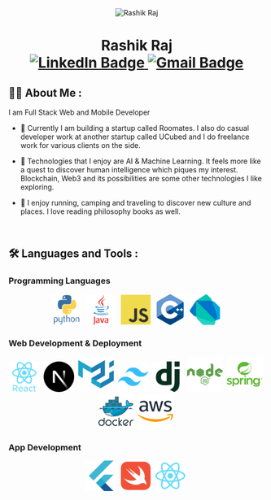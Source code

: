 <div id="header" align="center">
  <img src="https://lh3.googleusercontent.com/pw/AP1GczM0VZVNIMGAG0-QV6v5rUw-tnYy-l4Ww1LbPwQcWFTxHwXS5zlfqFBSJaj_xUGkzQulS82ZYaI58i0bY_nCoYIIKInCO2EEOBx13YaYhPPlvvNaA2mhkOPPJaf5gqmyfFwpv37-Adg5WD9_W9wD6rSfqg=w666-h660-s-no-gm?authuser=0" width="150" alt="Rashik Raj"/>
<h1>Rashik Raj
  <div id="badges">
    <a href="https://www.linkedin.com/in/rxzhik/">
      <img src="https://img.shields.io/badge/LinkedIn-blue?style=for-the-badge&logo=linkedin&logoColor=white" alt="LinkedIn Badge"/>
    </a>
    <a href="mailto:pommyraj@gmail.com">
      <img src="https://img.shields.io/badge/Gmail-D14836?style=for-the-badge&logo=gmail&logoColor=white" alt="Gmail Badge"/>
    </a>
  </div>
</h1>
</div>

## 👨‍💻 About Me :
I am Full Stack Web and Mobile Developer
  
- 🔨 Currently I am building a startup called Roomates. I also do casual developer work at another startup called UCubed and I do freelance work for various clients on the side.

- 🔭 Technologies that I enjoy are AI & Machine Learning. It feels more like a quest to discover human intelligence which piques my interest. Blockchain, Web3 and its possibilities are some other technologies I like exploring.

- 🏃 I enjoy running, camping and traveling to discover new culture and places. I love reading philosophy books as well. 

<br/>

## 🛠️ Languages and Tools :

### Programming Languages
<div align="center">
  <img src="https://github.com/devicons/devicon/blob/master/icons/python/python-original-wordmark.svg" title="Python" alt="Python" width="60" height="60"/>&nbsp;
  <img src="https://github.com/devicons/devicon/blob/master/icons/java/java-original-wordmark.svg" title="Java" alt="Java" width="60" height="60"/>&nbsp;
  <img src="https://github.com/devicons/devicon/blob/master/icons/javascript/javascript-original.svg" title="JavaScript" alt="JavaScript" width="60" height="60"/>&nbsp;
  <img src="https://github.com/devicons/devicon/blob/master/icons/cplusplus/cplusplus-original.svg" title="CPlusPlus" alt="CPlusPlus" width="60" height="60"/>&nbsp;
  <img src="https://github.com/devicons/devicon/blob/master/icons/dart/dart-original.svg" title="Dart" alt="Dart" width="60" height="60"/>&nbsp;
</div>

### Web Development & Deployment

<div align="center">
  <img src="https://github.com/devicons/devicon/blob/master/icons/react/react-original-wordmark.svg" title="React" alt="React" width="60" height="60"/>&nbsp;
  <img src="https://github.com/devicons/devicon/blob/master/icons/nextjs/nextjs-original.svg" title="Next" alt="Next" width="60" height="60"/>&nbsp;
  <img src="https://github.com/devicons/devicon/blob/master/icons/materialui/materialui-original.svg" title="Material" alt="Material" width="70" height="70"/>&nbsp;
  <img src="https://github.com/devicons/devicon/blob/master/icons/tailwindcss/tailwindcss-original.svg" title="Tailwind" alt="Tailwind" width="60" height="60"/>&nbsp;
  <img src="https://github.com/devicons/devicon/blob/master/icons/django/django-plain.svg" title="Django" alt="Django" width="60" height="60"/>&nbsp;
  <img src="https://github.com/devicons/devicon/blob/master/icons/nodejs/nodejs-plain-wordmark.svg" title="NodeJs" alt="NodeJs" width="70" height="70"/>&nbsp;
  <img src="https://github.com/devicons/devicon/blob/master/icons/spring/spring-original-wordmark.svg" title="Spring" alt="Spring" width="70" height="70"/>&nbsp;
  <img src="https://github.com/devicons/devicon/blob/master/icons/docker/docker-original-wordmark.svg" title="Docker" alt="Docker" width="70" height="70"/>&nbsp;
  <img src="https://github.com/devicons/devicon/blob/master/icons/amazonwebservices/amazonwebservices-original-wordmark.svg" title="AWS" alt="AWS" width="70" height="70"/>&nbsp;

</div>

### App Development
<div align="center">
  <img src="https://github.com/devicons/devicon/blob/master/icons/flutter/flutter-original.svg" title="Flutter" alt="Flutter" width="60" height="60"/>&nbsp;
  <img src="https://github.com/devicons/devicon/blob/master/icons/swift/swift-original.svg" title="Swift" alt="Swift" width="60" height="60"/>&nbsp;
  <img src="https://github.com/devicons/devicon/blob/master/icons/react/react-original.svg" title="React-Native" alt="React-Native" width="60" height="60"/>&nbsp;
</div>
